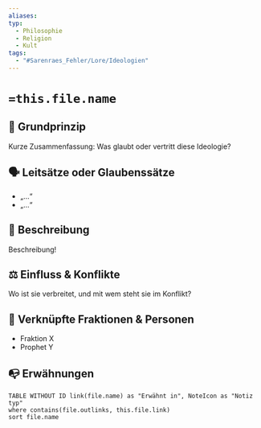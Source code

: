 ```yaml
---
aliases: 
typ:
  - Philosophie
  - Religion
  - Kult
tags:
  - "#Sarenraes_Fehler/Lore/Ideologien"
---
```

# `=this.file.name`

## 📝 Grundprinzip
Kurze Zusammenfassung: Was glaubt oder vertritt diese Ideologie?

## 🗣️ Leitsätze oder Glaubenssätze
- „...“
- „...“

## 🧠 Beschreibung
Beschreibung!

## ⚖️ Einfluss & Konflikte
Wo ist sie verbreitet, und mit wem steht sie im Konflikt?

## 🔗 Verknüpfte Fraktionen & Personen
- Fraktion X
- Prophet Y

## 📭 Erwähnungen 
```dataview
TABLE WITHOUT ID link(file.name) as "Erwähnt in", NoteIcon as "Notiz typ"
where contains(file.outlinks, this.file.link)
sort file.name
```